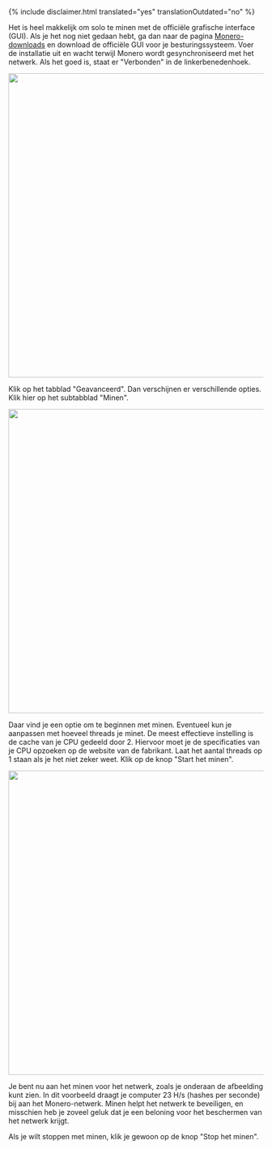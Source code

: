 {% include disclaimer.html translated="yes" translationOutdated="no" %}

Het is heel makkelijk om solo te minen met de officiële grafische interface (GUI). Als je het nog niet gedaan hebt, ga dan naar de pagina <a href="{{site.baseurl}}/downloads/">Monero-downloads</a> en download de officiële GUI voor je besturingssysteem. Voer de installatie uit en wacht terwijl Monero wordt gesynchroniseerd met het netwerk. Als het goed is, staat er "Verbonden" in de linkerbenedenhoek.

<img src="png/solo_mine_GUI/01.PNG" style="width: 600px;"/>

Klik op het tabblad "Geavanceerd". Dan verschijnen er verschillende opties. Klik hier op het subtabblad "Minen".

<img src="png/solo_mine_GUI/02.PNG" style="width: 600px;"/>

Daar vind je een optie om te beginnen met minen. Eventueel kun je aanpassen met hoeveel threads je minet. De meest effectieve instelling is de cache van je CPU gedeeld door 2. Hiervoor moet je de specificaties van je CPU opzoeken op de website van de fabrikant. Laat het aantal threads op 1 staan als je het niet zeker weet. Klik op de knop "Start het minen".

<img src="png/solo_mine_GUI/03.PNG" style="width: 600px;"/>

Je bent nu aan het minen voor het netwerk, zoals je onderaan de afbeelding kunt zien. In dit voorbeeld draagt je computer 23 H/s (hashes per seconde) bij aan het Monero-netwerk. Minen helpt het netwerk te beveiligen, en misschien heb je zoveel geluk dat je een beloning voor het beschermen van het netwerk krijgt.

Als je wilt stoppen met minen, klik je gewoon op de knop "Stop het minen".
